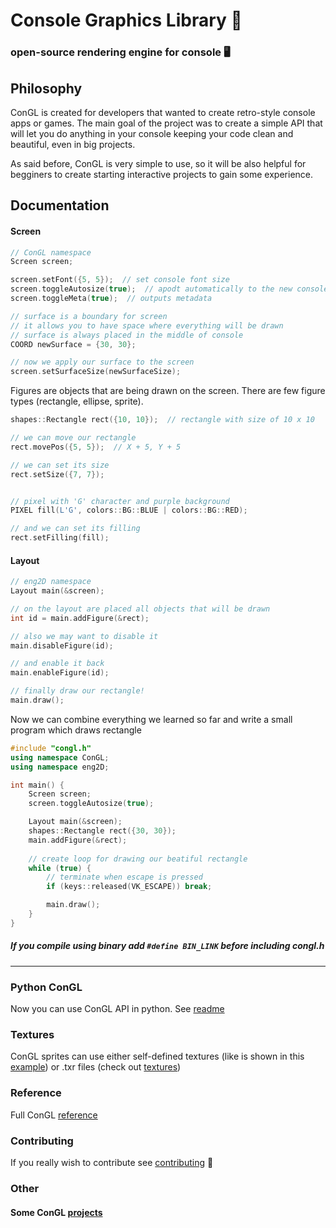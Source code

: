 # Console Graphics Library 🔮

### open-source rendering engine for console 🖥

## Philosophy
ConGL is created for developers that wanted to create retro-style console apps or games.
The main goal of the project was to create a simple API that will let you do anything in your console keeping your code clean and beautiful, even in big projects.

As said before, ConGL is very simple to use, so it will be also helpful for begginers
to create starting interactive projects to gain some experience.

## Documentation

#### Screen
```cpp
// ConGL namespace
Screen screen;

screen.setFont({5, 5});  // set console font size
screen.toggleAutosize(true);  // apodt automatically to the new console size
screen.toggleMeta(true);  // outputs metadata

// surface is a boundary for screen
// it allows you to have space where everything will be drawn
// surface is always placed in the middle of console
COORD newSurface = {30, 30};

// now we apply our surface to the screen
screen.setSurfaceSize(newSurfaceSize);

```

Figures are objects that are being drawn on the screen.
There are few figure types (rectangle, ellipse, sprite).
```cpp
shapes::Rectangle rect({10, 10});  // rectangle with size of 10 x 10

// we can move our rectangle 
rect.movePos({5, 5});  // X + 5, Y + 5

// we can set its size
rect.setSize({7, 7});


// pixel with 'G' character and purple background
PIXEL fill(L'G', colors::BG::BLUE | colors::BG::RED); 

// and we can set its filling
rect.setFilling(fill);
```

#### Layout 
```cpp
// eng2D namespace 
Layout main(&screen);

// on the layout are placed all objects that will be drawn
int id = main.addFigure(&rect);

// also we may want to disable it 
main.disableFigure(id);

// and enable it back
main.enableFigure(id);

// finally draw our rectangle!
main.draw();
```

Now we can combine everything we learned so far 
and write a small program which draws rectangle 
```cpp
#include "congl.h"
using namespace ConGL;
using namespace eng2D;

int main() {
    Screen screen;  
    screen.toggleAutosize(true);

    Layout main(&screen);
    shapes::Rectangle rect({30, 30});
    main.addFigure(&rect); 
    
    // create loop for drawing our beatiful rectangle
    while (true) {
        // terminate when escape is pressed
        if (keys::released(VK_ESCAPE)) break;

        main.draw();
    }
}

```


##### If you compile using binary add `#define BIN_LINK` before including congl.h

-----

### Python ConGL
Now you can use ConGL API in python. See [readme](../PY_MODULE/README.md)

### Textures

ConGL sprites can use either self-defined textures (like is shown in this [example](examples/roflcopter.cpp)) or .txr files (check out [textures](textures.md))

### Reference
Full ConGL [reference](docs.md)

### Contributing
If you really wish to contribute see [contributing](contributing.md) 🤗

### Other
#### Some ConGL [projects](examples.md) 
